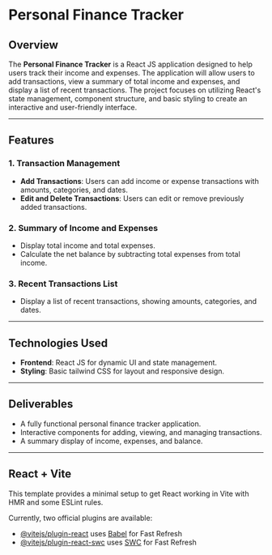 # Personal Finance Tracker

## Overview
The **Personal Finance Tracker** is a React JS application designed to help users track their income and expenses. The application will allow users to add transactions, view a summary of total income and expenses, and display a list of recent transactions. The project focuses on utilizing React's state management, component structure, and basic styling to create an interactive and user-friendly interface.

---

## Features

### 1. **Transaction Management**
- **Add Transactions**: Users can add income or expense transactions with amounts, categories, and dates.
- **Edit and Delete Transactions**: Users can edit or remove previously added transactions.

### 2. **Summary of Income and Expenses**
- Display total income and total expenses.
- Calculate the net balance by subtracting total expenses from total income.

### 3. **Recent Transactions List**
- Display a list of recent transactions, showing amounts, categories, and dates.

---

## Technologies Used
- **Frontend**: React JS for dynamic UI and state management.
- **Styling**: Basic tailwind CSS for layout and responsive design.

---

## Deliverables
- A fully functional personal finance tracker application.
- Interactive components for adding, viewing, and managing transactions.
- A summary display of income, expenses, and balance.

---













## React + Vite

This template provides a minimal setup to get React working in Vite with HMR and some ESLint rules.

Currently, two official plugins are available:

- [@vitejs/plugin-react](https://github.com/vitejs/vite-plugin-react/blob/main/packages/plugin-react/README.md) uses [Babel](https://babeljs.io/) for Fast Refresh
- [@vitejs/plugin-react-swc](https://github.com/vitejs/vite-plugin-react-swc) uses [SWC](https://swc.rs/) for Fast Refresh


